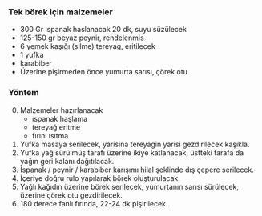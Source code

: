 ### Tek börek için malzemeler

- 300 Gr ıspanak haslanacak 20 dk, suyu süzülecek
- 125-150 gr beyaz peynir, rendelenmis
- 6 yemek kaşığı (silme) tereyag, eritilecek
- 1 yufka
- karabiber
- Üzerine pişirmeden önce yumurta sarısı, çörek otu

### Yöntem 

0. Malzemeler hazırlanacak
    - ıspanak haşlama
    - tereyağ eritme
    - fırını ısıtma 
1. Yufka masaya serilecek, yarisina tereyagin yarisi gezdirilecek kaşıkla.
2. Yufka yağ sürülmüş tarafı üzerine ikiye katlanacak, üstteki tarafa da yağın geri kalanı dağıtılacak.
3. Ispanak / peynir / karabiber karışımı hilal şeklinde dış çepere serilecek.
4. İçeriye doğru rulo yapılarak börek oluşturulacak.
5. Yağlı kağıdın üzerine börek serilecek, yumurtanın sarısı sürülecek, üzerine çörek otu gezdirilecek.  
6. 180 derece fanlı fırında, 22-24 dk pişirilecek.